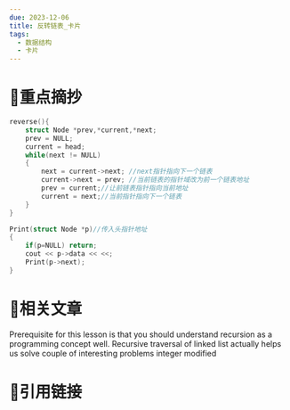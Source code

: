 ```yaml
---
due: 2023-12-06
title: 反转链表_卡片
tags:
  - 数据结构
  - 卡片
---
```

# 🍎重点摘抄
```cpp
reverse(){
	struct Node *prev,*current,*next;
	prev = NULL;
	current = head;
	while(next != NULL)
	{
		next = current->next; //next指针指向下一个链表
		current->next = prev; //当前链表的指针域改为前一个链表地址
		prev = current;//让前链表指针指向当前地址
		current = next;//当前指针指向下一个链表
	}
}
```

```cpp
Print(struct Node *p)//传入头指针地址
{
	if(p=NULL) return;
	cout << p->data << <<;
	Print(p->next);
}
```


# 📒相关文章
Prerequisite for this lesson is that you should understand recursion as a programming concept
well. Recursive traversal of linked list actually helps us solve couple of interesting problems 
integer
modified

# 🍏引用链接

